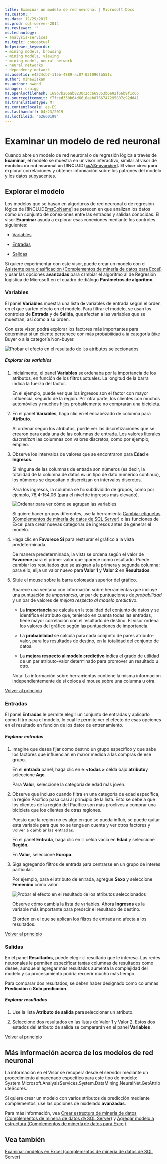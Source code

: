 ```yaml
---
title: Examinar un modelo de red neuronal | Microsoft Docs
ms.custom: ''
ms.date: 12/29/2017
ms.prod: sql-server-2014
ms.reviewer: ''
ms.technology:
- analysis-services
ms.topic: conceptual
helpviewer_keywords:
- mining models, browsing
- mining models, viewing
- mining model, neural network
- neural networks
- dependency network
ms.assetid: e4224cb7-115b-4889-ac07-03f096fb55fc
author: minewiskan
ms.author: owend
manager: craigg
ms.openlocfilehash: 169b7b266ab8230c2cc669353b6e02f66b9f1c65
ms.sourcegitcommit: f7fced330b64d6616aeb8766747295807c92dd41
ms.translationtype: MT
ms.contentlocale: es-ES
ms.lasthandoff: 04/23/2019
ms.locfileid: "62660199"
---
```

# <a name="browsing-a-neural-network-model"></a>Examinar un modelo de red neuronal
  Cuando abre un modelo de red neuronal o de regresión lógica a través de **Examinar**, el modelo se muestra en un visor interactivo, similar al visor de modelos de red neuronal en [!INCLUDE[ssASnoversion](../includes/ssasnoversion-md.md)]. El visor sirve para explorar correlaciones y obtener información sobre los patrones del modelo y los datos subyacentes.  
  
##  <a name="BKMK_Tabs"></a> Explorar el modelo  
 Los modelos que se basan en algoritmos de red neuronal o de regresión lógica de [!INCLUDE[msCoName](../includes/msconame-md.md)] se parecen en que analizan los datos como un conjunto de conexiones entre las entradas y salidas conocidas. El visor **Examinar** ayuda a explorar esas conexiones mediante los controles siguientes:  
  
-   [Variables](#BKMK_Variables)  
  
-   [Entradas](#BKMK_Inputs)  
  
-   [Salidas](#BKMK_Outputs)  
  
 Si quiere experimentar con este visor, puede crear un modelo con el [Asistente para clasificación &#40;Complementos de minería de datos para Excel&#41;](classify-wizard-data-mining-add-ins-for-excel.md) y usar las opciones **avanzadas** para cambiar el algoritmo al de Regresión logística de Microsoft en el cuadro de diálogo **Parámetros de algoritmo**.  
  
###  <a name="BKMK_Variables"></a> Variables  
 El panel **Variables** muestra una lista de variables de entrada según el orden en el que surten efecto en el modelo. Para filtrar el modelo, se usan los controles de **Entrada** y de **Salida**, que afectan a las variables que se muestran, así como a su orden.  
  
 Con este visor, podrá explorar los factores más importantes para determinar si un cliente pertenece con más probabilidad a la categoría Bike Buyer o a la categoría Non-buyer.  
  
 ![Probar el efecto en el resultado de los atributos seleccionados](media/dm13-neuralnet-agebuyer1.gif "probar el efecto en el resultado de los atributos seleccionados")  
  
##### <a name="explore-variables"></a>Explorar las variables  
  
1.  Inicialmente, el panel **Variables** se ordenaba por la importancia de los atributos, en función de los filtros actuales. La longitud de la barra indica la fuerza del factor.  
  
     En el ejemplo, puede ver que los ingresos son el factor con mayor influencia, seguido de la región. Por otra parte, los clientes con muchos automóviles y muchos hijos probablemente no comprarán una bicicleta.  
  
2.  En el panel **Variables**, haga clic en el encabezado de columna para **Atributo**.  
  
     Al ordenar según los atributos, puede ver las discretizaciones que se crearon para cada una de las columnas de entrada. Los valores literales *discretizan* las columnas con valores discretos, como por ejemplo, empleo.  
  
3.  Observe los intervalos de valores que se encontraron para **Edad** e **Ingresos**.  
  
     Si ninguna de las columnas de entrada son números (es decir, la totalidad de la columna de datos es un tipo de dato numérico continuo), los números se depositan o discretizan en intervalos discretos.  
  
     Para los ingresos, la columna se ha subdividido de grupos, como por ejemplo, 78,4-154,06 (para el nivel de ingresos más elevado).  
  
     ![Ordenar para ver cómo se agrupan las variables](media/dm13-nn-bucketing-variables.gif "ordenar para ver cómo se agrupan las variables")  
  
     Si quiere hacer grupos diferentes, use la herramienta [Cambiar etiquetas &#40;Complementos de minería de datos de SQL Server&#41;](relabel-sql-server-data-mining-add-ins.md) o las funciones de Excel para crear nuevas categorías de ingresos antes de generar el modelo.  
  
4.  Haga clic en **Favorece Sí** para restaurar el gráfico a la vista predeterminada.  
  
     De manera predeterminada, la vista se ordena según el valor de **Favorece** para el primer valor que aparece como resultado. Puede cambiar los resultados que se asignan a la primera y segunda columna; para ello, elija un valor nuevo para **Valor 1** y **Valor 2** en **Resultados**.  
  
5.  Sitúe el mouse sobre la barra coloreada superior del gráfico.  
  
     Aparece una ventana con información sobre herramientas que incluye una puntuación de *importancia*, un par de puntuaciones de *probabilidad* y un par de valores de *mejora respecto al modelo predictivo*.  
  
    -   La **importancia** se calcula en la totalidad del conjunto de datos y se identifica el atributo que, teniendo en cuenta todas las entradas, tiene mayor correlación con el resultado de destino. El visor ordena los valores del gráfico según las puntuaciones de importancia.  
  
    -   La **probabilidad** se calcula para cada conjunto de pares atributo-valor, para los resultados de destino, en la totalidad del conjunto de datos.  
  
    -   La **mejora respecto al modelo predictivo** indica el grado de utilidad de un par atributo-valor determinado para promover un resultado u otro.  
  
     Nota: La información sobre herramientas contiene la misma información independientemente de si coloca el mouse sobre una columna u otra.  
  
 [Volver al principio](#BKMK_Tabs)  
  
###  <a name="BKMK_Inputs"></a> Entradas  
 El panel **Entradas** le permite elegir un conjunto de entradas y aplicarlo como filtro para el modelo, lo cual le permite ver el efecto de esas opciones en el resultado en función de los datos de entrenamiento.  
  
##### <a name="explore-inputs"></a>Explorar entradas  
  
1.  Imagine que desea fijar como destino un grupo específico y que sabe los factores que influencian en mayor medida a las compras de ese grupo.  
  
     En el **entrada** panel, haga clic en el  **\<todas >** celda bajo **atributo**y seleccione **Age**.  
  
     Para **Valor**, seleccione la categoría de edad más joven.  
  
2.  Observe que incluso cuando filtra en una categoría de edad específica, la región Pacífico pasa casi al principio de la lista. Esto se debe a que los clientes de la región del Pacífico son más proclives a comprar una bicicleta que los clientes de otras regiones.  
  
     Puesto que la región no es algo en que se pueda influir, se puede quitar esta variable para que no se tenga en cuenta y ver otros factores y volver a cambiar las entradas.  
  
     En el panel **Entrada**, haga clic en la celda vacía en **Edad** y seleccione **Región**.  
  
     En **Valor**, seleccione **Europa**.  
  
3.  Siga agregando filtros de entrada para centrarse en un grupo de interés particular.  
  
     Por ejemplo, para el atributo de entrada, agregue **Sexo** y seleccione **Femenino** como valor.  
  
     ![Probar el efecto en el resultado de los atributos seleccionados](media/dm13-neuralnet-agebuyer2.gif "probar el efecto en el resultado de los atributos seleccionados")  
  
     Observe cómo cambia la lista de variables. Ahora **Ingresos** es la variable más importante para predecir el resultado de destino.  
  
     El orden en el que se aplican los filtros de entrada no afecta a los resultados.  
  
 [Volver al principio](#BKMK_Tabs)  
  
###  <a name="BKMK_Outputs"></a> Salidas  
 En el panel **Resultados**, puede elegir el resultado que le interesa. Las redes neuronales le permiten especificar tantas columnas de resultados como desee, aunque al agregar más resultados aumenta la complejidad del modelo y su procesamiento podría requerir mucho más tiempo.  
  
 Para comparar dos resultados, se deben haber designado como columnas **Predicción** o **Solo predicción**.  
  
##### <a name="explore-outputs"></a>Explorar resultados  
  
1.  Use la lista **Atributo de salida** para seleccionar un atributo.  
  
2.  Seleccione dos resultados en las listas de Valor 1 y Valor 2. Estos dos estados del atributo de salida se compararán en el panel **Variables** .  
  
 [Volver al principio](#BKMK_Tabs)  
  
## <a name="more-about-neural-network-models"></a>Más información acerca de los modelos de red neuronal  
 La información en el Visor se recupera desde el servidor mediante un procedimiento almacenado específico para este tipo de modelo: System.Microsoft.AnalysisServices.System.DataMining.NeuralNet.GetAttributeScores.  
  
 Si quiere crear un modelo con varios atributos de predicción mediante complementos, use las opciones de modelado **avanzadas**.  
  
 Para más información, vea [Crear estructura de minería de datos &#40;Complementos de minería de datos de SQL Server&#41;](create-mining-structure-sql-server-data-mining-add-ins.md) y [Agregar modelo a estructura &#40;Complementos de minería de datos para Excel&#41;](add-model-to-structure-data-mining-add-ins-for-excel.md).  
  
## <a name="see-also"></a>Vea también  
 [Examinar modelos en Excel &#40;complementos de minería de datos de SQL Server&#41;](browsing-models-in-excel-sql-server-data-mining-add-ins.md)  
  
  
